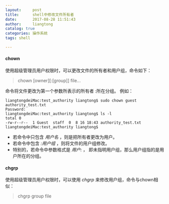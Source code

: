 ```yaml
---
layout:     post
title:      shell中修改文件所有者
date:       2017-08-28 11:51:43
author:     liangtong
catalog: true
categories: 操作系统
tags: shell

---
```


#### chown

  使用超级管理员用户权限时，可以更改文件的所有者和用户组，命令如下：   

 > chown [owner][:[group]] file...

命令将文件更改为第一个参数所表示的所有者 :所在分组。 例如：

```shell
liangtongdeiMac:test_authority liangtong$ sudo chown guest authority_test.txt 
Password:
liangtongdeiMac:test_authority liangtong$ ls -l
total 0
-rw-r--r--  1 Guest  staff  0  8 16 18:43 authority_test.txt
liangtongdeiMac:test_authority liangtong$ 

```

 + 若命令中只包含 *用户名* ，则是把所有者更改为用户。
 + 若命令中包含 *:用户组* ，则将文件的用户组修改。
 + 特别的，若命令中参数格式是 *用户:* ， 即未指明用户组，那么用户组指的是用户所在的分组。

#### chgrp
  使用超级管理员用户权限时，可以使用 *chgrp* 来修改用户组，命令与chown相似：

 > chgrp group file





